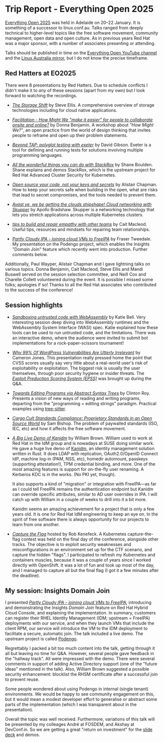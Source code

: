 # Trip Report - Everything Open 2025

[Everything Open 2025](https://2025.everythingopen.au/) was held in
Adelaide on 20–22 January.  It is something of a successor to
linux.conf.au.  Talks ranged from deeply technical to higher-level
topics like the free software movement, community management, open
data and open culture.  As in previous years Red Hat was a major
sponsor, with a number of associates presenting or attending.

Talks should be published in time on the [Everything Open YouTube
channel](https://www.youtube.com/@EverythingOpen) and the [Linux
Australia
mirror](https://mirror.linux.org.au/pub/everythingopen/2025/), but I
do not know the precise timeframe.


## Red Hatters at EO2025

There were 8 presentations by Red Hatters.  Due to schedule
conflicts I didn't make it to *any* of these sessions (apart from my
own) but I look forward to watching the recordings.

- [*The Storage Shift*][talk-storage] by Steve Ellis.  A
  comprehensive overview of storage technologies including for cloud
  native applications.

- [*Facilitation - How Might We "make it easier" for people to
  collaborate onsite and online?*][talk-facilitation] by Donna
  Benjamin.  A workshop about *"How Might We?"*, an open practice
  from the world of design thinking that invites people to reframe
  and open up their problem statements.

- [*Beyond TAP: polyglot testing with exeter*][talk-exeter] by David
  Gibson.  Exeter is a tool for defining and running tests for
  solutions involving multiple programming languages.

- [*All the wonderful things you can do with
  StackRox*][talk-stackrox] by Shane Boulden.  Shane explains and
  demos StackRox, which is the upstream project for Red Hat Advanced
  Cluster Security for Kubernetes.

- [*Open source your code, not your keys and secrets*][talk-secrets]
  by Alistair Chapman.  How to keep your secrets safe when building
  in the open, what are risks that lead to secret compromises, and
  the tools needed to prevent them.

- [*Avast ye, we be getting the clouds shipshape! Cloud networking
  with Skupper*][talk-skupper] by Apollo Bradshaw.  Skupper is a
  networking technology that lets you stretch applications across
  multiple Kubernetes clusters.

- [*tips to build and repair empathy with other teams*][talk-teams]
  by Cait Macleod.  Useful tips, resources and mindsets for
  repairing team relationships.

- [*Partly Cloudy IPA - joining cloud VMs to FreeIPA*][talk-ipa] by
  Fraser Tweedale.  My presentation on the Podengo project, which
  enables the Insights "Domain Join" feature which recently went
  into production.  Further comments below.

Additionally, Paul Wayper, Alistair Chapman and I gave lightning
talks on various topics.  Donna Benjamin, Cait Macleod, Steve Ellis
and Mandi Buswell served on the session selection committee, and
Neill Cox and Charelle Collett volunteered during the event.  It is
possible I missed some folks; apologies if so!  Thanks to all the
Red Hat associates who contributed to the success of the conference!

[talk-storage]: https://2025.everythingopen.au/schedule/presentation/98/
[talk-facilitation]: https://2025.everythingopen.au/schedule/presentation/78/
[talk-exeter]: https://2025.everythingopen.au/schedule/presentation/96/
[talk-stackrox]: https://2025.everythingopen.au/schedule/presentation/97/
[talk-secrets]: https://2025.everythingopen.au/schedule/presentation/73/
[talk-skupper]: https://2025.everythingopen.au/schedule/presentation/110/
[talk-teams]: https://2025.everythingopen.au/schedule/presentation/109/
[talk-ipa]: https://2025.everythingopen.au/schedule/presentation/68/


## Session highlights

- [*Sandboxing untrusted code with WebAssembly*][talk-wasm] by Katie
  Bell.  Very interesting session deep diving into WebAssembly
  runtimes and the WebAssembly System Interface (WASI) spec.  Katie
  explained how these tools can be used to run untrusted code, and
  the limitations.  There was an interactive demo, where the
  audience were invited to submit bot implementations for a
  rock-paper-scissors tournament!

- [*Why 99% Of WordPress Vulnerabilities Are Utterly
  Irrelevant*][talk-vulns] by Cameron Jones.  This presentation
  really pressed home the point that CVSS scores usually say very
  little about a real-world user's risk of exploitability or
  exploitation.  The biggest risk is usually the user themselves,
  through poor security hygiene or insider threats.  The [*Exploit
  Preduction Scoring System (EPSS)*](https://www.first.org/epss/)
  was brought up during the Q&A.

- [*Towards Editing Programs via Abstract Syntax Trees*][talk-ast]
  by Clinton Roy.  Presents a vision of new ways of reading and
  writing programs, departing from the "programming = editing
  strings" paradigm.  Practical examples using
  [tree-sitter](https://tree-sitter.github.io/tree-sitter/).

- [*Cargo Cult Standards Compliance: Proprietary Standards in an
  Open Source World*][talk-standards] by Sam Bishop.  The problem of
  paywalled standards (ISO, IEC, etc) and how it affects the free
  software movement.

- [*A Big Live Demo of Kanidm*][talk-kanidm] by William Brown.
  William used to work at Red Hat in the IdM group and is nowadays
  at SUSE doing similar work.  He gave a huge live demo of
  [Kanidm](https://kanidm.com/), an identity management solution
  written in Rust.  It does LDAP with replication, OAuth2.0/OpenID
  Connect IdP, machine log-in (PAM, NSS, etc), homedir automount,
  passkeys (supporting attestation!), TPM credential binding, and
  more.  One of the most amazing features is support for on-the-fly
  user renaming.  A Kerberos KDC is in the works.  (No PKI yet,
  though).

  It also supports a kind of "migration" or integration with
  FreeIPA—as far as I could tell FreeIPA remains the authentication
  endpoint but Kanidm can override specific attributes, similar to
  AD user overrides in IPA.  I will catch up with William in a
  couple of weeks to drill into it a bit more.

  Kanidm seems an amazing achievement for a project that is only a
  few years old.  It is one for Red Hat IdM engineering to keep an
  eye on.  In the spirit of free software there is always
  opportunity for our projects to learn from one another.

- [*Capture the Flag*][workshop-ctf] hosted by Rob Kenefeck.  A Kubernetes
  capture-the-flag contest was held on the final day of the
  conference, alongside other tracks.  The objective is to exploit
  security weaknesses and misconfigurations in an environment set up
  for the CTF scenario, and capture the hidden "flags".  I
  participated to refresh my Kubernetes and containers muscles,
  because it was a couple of years since I worked directly with
  OpenShift.  It was a lot of fun and took up most of the day, and I
  managed to capture all but the final flag (I got it a few
  minutes after the deadline).

[talk-wasm]: https://2025.everythingopen.au/schedule/presentation/100/
[talk-vulns]: https://2025.everythingopen.au/schedule/presentation/86/
[talk-ast]: https://2025.everythingopen.au/schedule/presentation/74/
[talk-standards]: https://2025.everythingopen.au/schedule/presentation/105/
[talk-kanidm]: https://2025.everythingopen.au/schedule/presentation/57/
[workshop-ctf]: https://2025.everythingopen.au/schedule/presentation/113/


## My session: Insights Domain Join

I presented [*Partly Cloudy IPA - joining cloud VMs to
FreeIPA*][talk-ipa], introducing and demonstrating the Insights
*Domain Join* feature on Red Hat Hybrid Cloud Console, and
explaining the implementation.  In summary, customers can register
their RHEL Identity Management (IDM; upstream = FreeIPA) deployments
with our service, and when they launch VMs that include the client
RPM, our service will introduce the VM to the IDM deployment to
facilitate a secure, automatic join.  The talk included a live demo.
The upstream project is called
[Podengo](https://github.com/podengo-project).

Regrettably I packed a bit too much content into the talk, getting
through it all but leaving no time for Q&A.  However, several people
gave feedback in the "hallway track".  All were impressed with the
demo.  There were several comments in support of adding Active
Directory support (one of the "future ideas" mentioned in the talk).
Also, William Brown suggested a possible security enhancement:
blocklist the RHSM certificate after a successful join to prevent
reuse.

Some people wondered about using Podengo in internal (single tenant)
environments.  We would be happy to see community engagement on
this, but it would mean a modest developer effort to generalise or
abstract some parts of the implementation (which I was transparent
about in the presentation).

Overall the topic was well received.  Furthermore, variations of
this talk will be presented by my colleages André at FOSDEM, and
Akshay at DevConf.in.  So we are getting a great "return on
investment" for the [slide deck] and demos.

[slide deck]: https://speakerdeck.com/frasertweedale/partly-cloudy-ipa-joining-cloud-vms-to-freeipa

